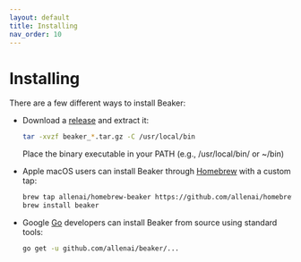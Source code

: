 ```yaml
---
layout: default
title: Installing
nav_order: 10
---
```


# Installing

There are a few different ways to install Beaker:

- Download a
[release](https://github.com/allenai/beaker/releases) and extract it:

    ```bash
    tar -xvzf beaker_*.tar.gz -C /usr/local/bin
    ```
    
    Place the binary executable in your PATH (e.g., /usr/local/bin/ or ~/bin)

- Apple macOS users can install Beaker through [Homebrew](https://brew.sh/) with a custom tap:

    ```bash
    brew tap allenai/homebrew-beaker https://github.com/allenai/homebrew-beaker.git
    brew install beaker
    ```

- Google [Go](https://golang.org/) developers can install Beaker from source using standard tools:

    ```bash
    go get -u github.com/allenai/beaker/...
    ```




